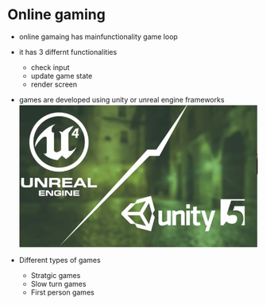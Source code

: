 
# Online gaming 

- online gamaing has mainfunctionality game loop
- it has 3 differnt functionalities
    - check input
    - update game state
    - render screen
- games are developed using unity or unreal engine frameworks
![](assets/OG1.png)

- Different types of games
    - Stratgic games
    - Slow turn games
    - First person games